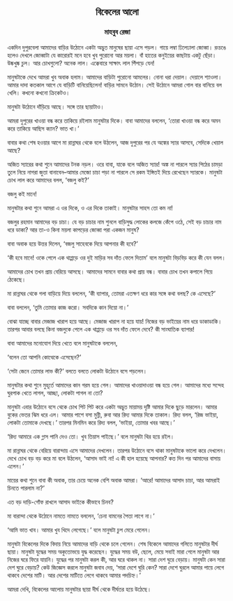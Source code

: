 <div align=center><h2 align=center>বিকেলের আলো</h4><h3 align=center>মাহবুব রেজা</h3></div>

একদিন দুপুরবেলা আমাদের বাড়ির উঠোনে একটা অদ্ভুত মানুষের ছায়া এসে পড়ল। গায়ে লম্বা ঢিলেঢালা জোব্বা। রংচঙে হলেও দেখলে জোব্বাটা যে কারোরই মনে হবে খুব পুরোনো আর ময়লা। বাঁ হাতের কনুইয়ের কাছটায় একটু ছেঁড়া। উষ্কখুষ্ক চুল। আর চোখগুলো? অনেক লাল। এক্কেবারে সাক্ষাৎ লাল পিঁপড়ে যেন!

মানুষটাকে দেখে আমরা খুব অবাক হলাম। আমাদের বাড়িটা পুরোনো আমলের। নোনা ধরা দেয়াল। দেয়ালে শ্যাওলা। আমার দাদা কতকাল আগে যে বাড়িটি বানিয়েছিলেন! বাড়ির সামনে উঠোন। সেই উঠোনে আমরা গোল বার বানিয়ে বল খেলি। কখনো কখনো ক্রিকেটও।

মানুষটা উঠোনে দাঁড়িয়ে আছে। সঙ্গে তার ছায়াটাও।

আমরা দুপুরের খাওয়া বন্ধ করে তাকিয়ে রইলাম মানুষটার দিকে। বাবা আমাদের বললেন, ‘তোরা খাওয়া বন্ধ করে অমন করে তাকিয়ে আছিস ক্যান? ভাত খা।’

বাবার কথা শেষ হওয়ার আগে মা রান্নাঘর থেকে বলে উঠলেন, আজ দুপুরের পর যে অঙ্কের স্যার আসবে, সেদিকে খেয়াল আছে?

অজিত স্যারের কথা শুনে আমাদের টনক নড়ল। ওরে বাবা, যাকে বলে অজিত স্যার! অঙ্ক না পারলে স্যার পিঠের চামড়া তুলে নিয়ে নাগরা জুতা বানাবেন–আমার মেজো চাচা পড়া না পারলে সে রকম ইঙ্গিতই দিয়ে রেখেছেন স্যারকে। মানুষটা চোখ লাল করে আমাদের বলল, ‘বজলু কই?’

বজলু কই মানে!

মানুষটার কথা শুনে আমরা এ ওর দিকে, ও এর দিকে তাকাই। মানুষটার সাহস তো কম না!

বজলুর রহমান আমাদের বড় চাচা। যে বড় চাচার নাম শুনলে বাড়িসুদ্ধ লোকের কলজে কেঁপে ওঠে, সেই বড় চাচার নাম ধরে ডাকা? আর তা-ও কিনা ময়লা কাপড়ের জোব্বা পরা একজন মানুষ?

বাবা অবাক হয়ে উত্তর দিলেন, ‘বজলু সাহেবকে দিয়ে আপনার কী হবে?’

‘কী হবে মানে! ওকে পেলে এক থাপ্পড়ে ওর দুই মাড়ির সব দাঁত ফেলে দিতাম’ বলে মানুষটা বিড়বিড় করে কী যেন বলল।

আমাদের চোখ তখন প্রায় বেরিয়ে আসছে। আমাদের সামনে বাবার কথা প্রায় বন্ধ। বাবার চোখ তখন কপালে গিয়ে ঠেকেছে।

মা রান্নাঘর থেকে গলা বাড়িয়ে দিয়ে বললেন, ‘কী ব্যাপার, তোমরা এতক্ষণ ধরে কার সঙ্গে কথা বলছ? কে এসেছে?’

বাবা বললেন, ‘তুমি তোমার কাজ করো। সবদিকে কান দিয়ো না।’

বোঝা যাচ্ছে বাবার মেজাজ খারাপ হয়ে আছে। মেজাজ খারাপ না হয়ে যায়! নিজের বড় ভাইয়ের নাম ধরে ডাকাডাকি। তারপর আবার বলছে কিনা বজলুকে পেলে এক থাপ্পড়ে ওর সব দাঁত ফেলে দেবে? কী সাংঘাতিক ব্যাপার!

বাবা আমাদের মনোযোগ দিয়ে খেতে বলে মানুষটাকে বললেন,

‘বলেন তো আপনি কোত্থেকে এসেছেন?’

‘সেটা জেনে তোমার লাভ কী?’ বলতে বলতে লোকটা উঠোনে বসে পড়লেন।

মানুষটার কথা শুনে মুহূর্তে আমাদের কান গরম হয়ে গেল। আমাদের খাওয়াদাওয়া বন্ধ হয়ে গেল। আমাদের মধ্যে সন্দেহ ঘুরপাক খেতে লাগল, আচ্ছা, লোকটা পাগল না তো?

মানুষটা এবার উঠোনে বসে থেকে চোখ পিট পিট করে একটা অদ্ভুত মায়াময় দৃষ্টি আমার দিকে ছুড়ে মারলেন। আমার বুকের ভেতর ঝিম ধরে এল। আমার পাশে বসা মুন্নী, রুবা আর রিদ্য আমার দিকে তাকাল। রিদ্য বলল, ‘রিজ ভাইয়া, লোকটা তোমাকে দেখছে।’ তারপর মিনমিন করে রিদ্য বলল, ‘ভাইয়া, তোমার খবর আছে।’

‘রিদ্য আমারে এক গ্লাস পানি দেও তো। খুব তিয়াস পাইছে।’ বলে মানুষটা থির হয়ে রইল।

মা রান্নাঘর থেকে বেরিয়ে বারান্দায় এসে আমাদের দেখলেন। তারপর উঠোনে বসে থাকা মানুষটাকে ভালো করে দেখলেন। দেখে চোখ বড় বড় করে মা বলে উঠলেন, ‘আসাদ ভাই না! এ কী হাল হয়েছে আপনার? কত দিন পর আমাদের বাসায় এলেন।’

মায়ের কথা শুনে বাবা কী অবাক, তার চেয়ে অনেক বেশি অবাক আমরা। ‘আরে! আমাদের আসাদ চাচা, আর আমরাই চিনতে পারলাম না?’

এত বড় দাড়ি-গোঁফ রাখলে আসাদ ভাইকে কীভাবে চিনব?

মা বারান্দা থেকে উঠোনে নামতে নামতে বললেন, ‘চেনা বামনের পৈতা লাগে না।’

‘আমি ভাত খাব। আমার খুব খিদে লেগেছে।’ বলে মানুষটা চুপ মেরে গেলেন।

মানুষটা বিকেলের দিকে বিদায় নিয়ে আমাদের বাড়ি থেকে চলে গেলেন। শেষ বিকেলে আমাদের গলিতে মানুষটার দীর্ঘ ছায়া। মানুষটা যুদ্ধের সময় অকুতোভয়ে যুদ্ধ করেছেন। যুদ্ধের সময় বউ, ছেলে, মেয়ে সবাই মারা গেলে মানুষটা আর নিজের ঘরে ফিরে যায়নি। যুদ্ধের পর মানুষটা করল কী, আর ঘরে থাকল না। সারা দেশ ঘুরে বেড়ায়। মানুষটা কেন সারা দেশ ঘুরে বেড়ায়? কেউ জিজ্ঞেস করলে মানুষটা জবাব দেয়, ‘সারা দেশে ঘুরি কেন? সারা দেশে ঘুরলে আমার পায়ে লেগে থাকবে দেশের মাটি। আর দেশের মাটিতে লেগে থাকবে আমার পদচিহ্ন।’

আমরা দেখি, বিকেলের আলোয় মানুষটার ছায়া দীর্ঘ থেকে দীর্ঘতর হয়ে উঠেছে।

